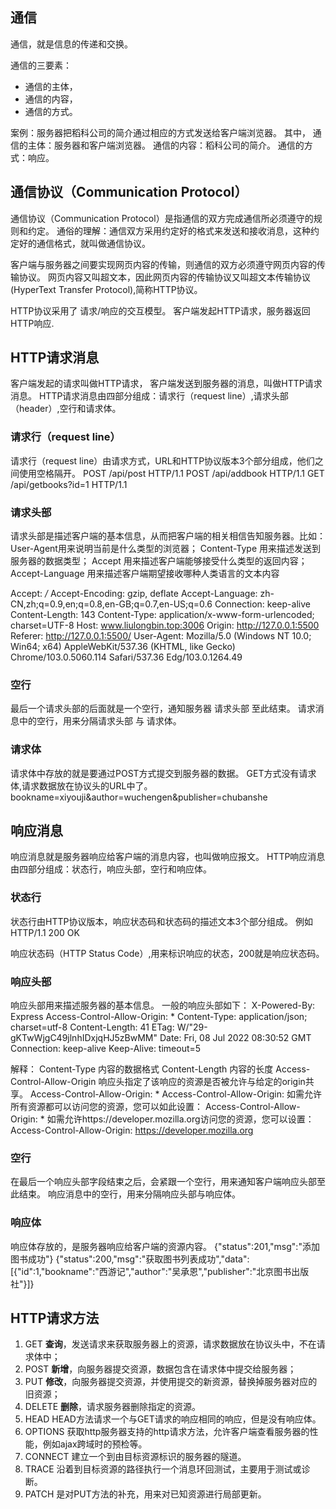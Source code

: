 ## 通信
通信，就是信息的传递和交换。

通信的三要素：
- 通信的主体，  
- 通信的内容，
- 通信的方式。

案例：服务器把稻科公司的简介通过相应的方式发送给客户端浏览器。
其中，
通信的主体：服务器和客户端浏览器。
通信的内容：稻科公司的简介。
通信的方式：响应。

## 通信协议（Communication Protocol）
通信协议（Communication Protocol）是指通信的双方完成通信所必须遵守的规则和约定。
通俗的理解：通信双方采用约定好的格式来发送和接收消息，这种约定好的通信格式，就叫做通信协议。

客户端与服务器之间要实现网页内容的传输，则通信的双方必须遵守网页内容的传输协议。
网页内容又叫超文本，因此网页内容的传输协议又叫超文本传输协议(HyperText Transfer Protocol),简称HTTP协议。

HTTP协议采用了 请求/响应的交互模型。
客户端发起HTTP请求，服务器返回HTTP响应.

## HTTP请求消息
客户端发起的请求叫做HTTP请求，
客户端发送到服务器的消息，叫做HTTP请求消息。
HTTP请求消息由四部分组成：请求行（request line）,请求头部（header）,空行和请求体。

### 请求行（request line）
请求行（request line）由请求方式，URL和HTTP协议版本3个部分组成，他们之间使用空格隔开。
POST  /api/post HTTP/1.1
POST /api/addbook HTTP/1.1
GET /api/getbooks?id=1 HTTP/1.1


### 请求头部
请求头部是描述客户端的基本信息，从而把客户端的相关相信告知服务器。比如：User-Agent用来说明当前是什么类型的浏览器；
Content-Type 用来描述发送到服务器的数据类型；
Accept  用来描述客户端能够接受什么类型的返回内容；
Accept-Language 用来描述客户端期望接收哪种人类语言的文本内容

Accept: */*
Accept-Encoding: gzip, deflate
Accept-Language: zh-CN,zh;q=0.9,en;q=0.8,en-GB;q=0.7,en-US;q=0.6
Connection: keep-alive
Content-Length: 143
Content-Type: application/x-www-form-urlencoded; charset=UTF-8
Host: www.liulongbin.top:3006
Origin: http://127.0.0.1:5500
Referer: http://127.0.0.1:5500/
User-Agent: Mozilla/5.0 (Windows NT 10.0; Win64; x64) AppleWebKit/537.36 (KHTML, like Gecko) Chrome/103.0.5060.114 Safari/537.36 Edg/103.0.1264.49

### 空行
最后一个请求头部的后面就是一个空行，通知服务器 请求头部 至此结束。
请求消息中的空行，用来分隔请求头部 与 请求体。

### 请求体
请求体中存放的就是要通过POST方式提交到服务器的数据。
GET方式没有请求体,请求数据放在协议头的URL中了。
bookname=xiyouji&author=wuchengen&publisher=chubanshe

## 响应消息
响应消息就是服务器响应给客户端的消息内容，也叫做响应报文。
HTTP响应消息由四部分组成：状态行，响应头部，空行和响应体。

### 状态行
状态行由HTTP协议版本，响应状态码和状态码的描述文本3个部分组成。
例如
HTTP/1.1 200 OK

响应状态码（HTTP Status Code）,用来标识响应的状态，200就是响应状态码。

### 响应头部
响应头部用来描述服务器的基本信息。
一般的响应头部如下：
X-Powered-By: Express
Access-Control-Allow-Origin: *
Content-Type: application/json; charset=utf-8
Content-Length: 41
ETag: W/"29-gKTwWjgC49jlnhIDxjqHJ5zBwMM"
Date: Fri, 08 Jul 2022 08:30:52 GMT
Connection: keep-alive
Keep-Alive: timeout=5

解释：
Content-Type 内容的数据格式
Content-Length 内容的长度
Access-Control-Allow-Origin 响应头指定了该响应的资源是否被允许与给定的origin共享。
Access-Control-Allow-Origin: *
Access-Control-Allow-Origin: <origin>
如需允许所有资源都可以访问您的资源，您可以如此设置：
Access-Control-Allow-Origin: *
如需允许https://developer.mozilla.org访问您的资源，您可以设置：
Access-Control-Allow-Origin: https://developer.mozilla.org

### 空行
在最后一个响应头部字段结束之后，会紧跟一个空行，用来通知客户端响应头部至此结束。
响应消息中的空行，用来分隔响应头部与响应体。

### 响应体
响应体存放的，是服务器响应给客户端的资源内容。
{"status":201,"msg":"添加图书成功"}
{"status":200,"msg":"获取图书列表成功","data":[{"id":1,"bookname":"西游记","author":"吴承恩","publisher":"北京图书出版社"}]}

## HTTP请求方法
1. GET  **查询**，发送请求来获取服务器上的资源，请求数据放在协议头中，不在请求体中；
2. POST **新增**，向服务器提交资源，数据包含在请求体中提交给服务器；
3. PUT **修改**，向服务器提交资源，并使用提交的新资源，替换掉服务器对应的旧资源；
4. DELETE **删除**，请求服务器删除指定的资源。
5. HEAD  HEAD方法请求一个与GET请求的响应相同的响应，但是没有响应体。
6. OPTIONS 获取http服务器支持的http请求方法，允许客户端查看服务器的性能，例如ajax跨域时的预检等。
7. CONNECT 建立一个到由目标资源标识的服务器的隧道。
8. TRACE 沿着到目标资源的路径执行一个消息环回测试，主要用于测试或诊断。
9. PATCH 是对PUT方法的补充，用来对已知资源进行局部更新。